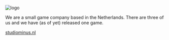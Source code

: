![logo](https://studiominus.nl/media/small-pink.svg)

We are a small game company based in the Netherlands. There are three of us and we have (as of yet) released one game.
 
 [studiominus.nl](https://studiominus.nl/)

